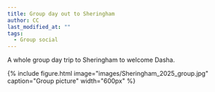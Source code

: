 ```yaml
---
title: Group day out to Sheringham
author: CC
last_modified_at: ""
tags:
  - Group social
---
```

<!-- excerpt start -->
A whole group day trip to Sheringham to welcome Dasha.
<!-- excerpt end -->

{%
  include figure.html
  image="images/Sheringham_2025_group.jpg"
  caption="Group picture"
  width="600px"
%}
